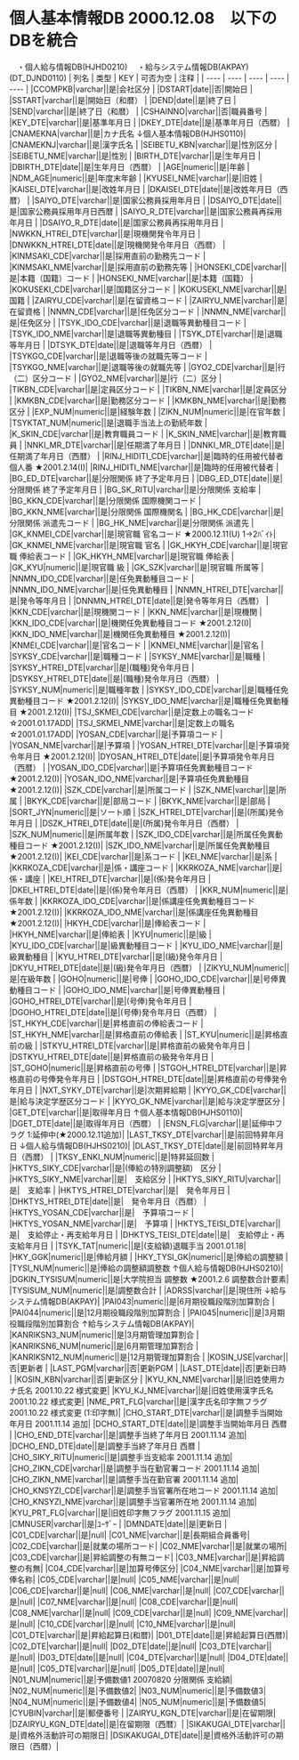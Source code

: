 # 個人基本情報DB                      2000.12.08　以下のDBを統合
　・個人給与情報DB(HJHD0210)
　・給与システム情報DB(AKPAY)(DT_DJND0110)
| 列名   | 类型   | KEY  | 可否为空 | 注释   |
| ---- | ---- | ---- | ---- | ---- |
|CCOMPKB|varchar||是|会社区分                          |
|DSTART|date||否|開始日                           |
|SSTART|varchar||是|開始日（和暦）                       |
|DEND|date||是|終了日                           |
|SEND|varchar||是|終了日（和暦）                       |
|CSHAINNO|varchar||否|職員番号                          |
|KEY_DTE|varchar||是|基準年月日                         |
|DKEY_DTE|date||是|基準年月日（西暦）                     |
|CNAMEKNA|varchar||是|カナ氏名                          ↓個人基本情報DB(HJHS0110)|
|CNAMEKNJ|varchar||是|漢字氏名                          |
|SEIBETU_KBN|varchar||是|性別区分                          |
|SEIBETU_NME|varchar||是|性別                            |
|BIRTH_DTE|varchar||是|生年月日                          |
|DBIRTH_DTE|date||是|生年月日（西暦）                      |
|AGE|numeric||是|年齢                            |
|NDM_AGE|numeric||是|年度末年齢                         |
|KYUSEI_NME|varchar||是|旧姓                            |
|KAISEI_DTE|varchar||是|改姓年月日                         |
|DKAISEI_DTE|date||是|改姓年月日（西暦）                     |
|SAIYO_DTE|varchar||是|国家公務員採用年月日                    |
|DSAIYO_DTE|date||是|国家公務員採用年月日西暦                  |
|SAIYO_R_DTE|varchar||是|国家公務員再採用年月日                   |
|DSAIYO_R_DTE|date||是|国家公務員再採用年月日                   |
|NWKKN_HTREI_DTE|varchar||是|現機関発令年月日                      |
|DNWKKN_HTREI_DTE|date||是|現機関発令年月日（西暦）                  |
|KINMSAKI_CDE|varchar||是|採用直前の勤務先コード                   |
|KINMSAKI_NME|varchar||是|採用直前の勤務先等                     |
|HONSEKI_CDE|varchar||是|本籍（国籍）コード                     |
|HONSEKI_NME|varchar||是|本籍（国籍）                        |
|KOKUSEKI_CDE|varchar||是|国籍区分コード                       |
|KOKUSEKI_NME|varchar||是|国籍                            |
|ZAIRYU_CDE|varchar||是|在留資格コード                       |
|ZAIRYU_NME|varchar||是|在留資格                          |
|NNMN_CDE|varchar||是|任免区分コード                       |
|NNMN_NME|varchar||是|任免区分                          |
|TSYK_IDO_CDE|varchar||是|退職等異動種目コード                    |
|TSYK_IDO_NME|varchar||是|退職等異動種目                       |
|TSYK_DTE|varchar||是|退職等年月日                        |
|DTSYK_DTE|date||是|退職等年月日（西暦）                    |
|TSYKGO_CDE|varchar||是|退職等後の就職先等コード                  |
|TSYKGO_NME|varchar||是|退職等後の就職先等                     |
|GYO2_CDE|varchar||是|行（二）区分コード                     |
|GYO2_NME|varchar||是|行（二）区分                        |
|TIKBN_CDE|varchar||是|定員区分コード                       |
|TIKBN_NME|varchar||是|定員区分                          |
|KMKBN_CDE|varchar||是|勤務区分コード                       |
|KMKBN_NME|varchar||是|勤務区分                          |
|EXP_NUM|numeric||是|経験年数                          |
|ZIKN_NUM|numeric||是|在官年数                          |
|TSYKTAT_NUM|numeric||是|退職手当法上の勤続年数                   |
|K_SKIN_CDE|varchar||是|教育職員コード                       |
|K_SKIN_NME|varchar||是|教育職員                          |
|NNKI_MR_DTE|varchar||是|任期満了年月日                       |
|DNNKI_MR_DTE|date||是|任期満了年月日（西暦）                   |
|RINJ_HIDITI_CDE|varchar||是|臨時的任用被代替者個人番                  ★2001.2.14(I)|
|RINJ_HIDITI_NME|varchar||是|臨時的任用被代替者                     |
|BG_ED_DTE|varchar||是|分限関係 終了予定年月日                  |
|DBG_ED_DTE|date||是|分限関係 終了予定年月日                  |
|BG_SK_RITU|varchar||是|分限関係 支給率                      |
|BG_KKN_CDE|varchar||是|分限関係 国際機関コード                  |
|BG_KKN_NME|varchar||是|分限関係 国際機関名                    |
|BG_HK_CDE|varchar||是|分限関係 派遣先コード                   |
|BG_HK_NME|varchar||是|分限関係 派遣先                      |
|GK_KNMEI_CDE|varchar||是|現官職 官名コード                     ★2000.12.11(U) 1→2ﾊﾞｲﾄ|
|GK_KNMEI_NME|varchar||是|現官職 官名                        |
|GK_HKYH_CDE|varchar||是|現官職 俸給表コード                    |
|GK_HKYH_NME|varchar||是|現官職 俸給表                       |
|GK_KYU|numeric||是|現官職 級                         |
|GK_SZK|varchar||是|現官職 所属等                       |
|NNMN_IDO_CDE|varchar||是|任免異動種目コード                     |
|NNMN_IDO_NME|varchar||是|任免異動種目                        |
|NNMN_HTREI_DTE|varchar||是|発令等年月日                        |
|DNNMN_HTREI_DTE|date||是|発令等年月日（西暦）                    |
|KKN_CDE|varchar||是|現機関コード                        |
|KKN_NME|varchar||是|現機関                           |
|KKN_IDO_CDE|varchar||是|機関任免異動種目コード                   ★2001.2.12(I)|
|KKN_IDO_NME|varchar||是|機関任免異動種目                      ★2001.2.12(I)|
|KNMEI_CDE|varchar||是|官名コード                         |
|KNMEI_NME|varchar||是|官名                            |
|SYKSY_CDE|varchar||是|職種コード                         |
|SYKSY_NME|varchar||是|職種                            |
|SYKSY_HTREI_DTE|varchar||是|(職種)発令年月日                     |
|DSYKSY_HTREI_DTE|date||是|(職種)発令年月日（西暦）                 |
|SYKSY_NUM|numeric||是|職種年数                          |
|SYKSY_IDO_CDE|varchar||是|職種任免異動種目コード                   ★2001.2.12(I)|
|SYKSY_IDO_NME|varchar||是|職種任免異動種目                      ★2001.2.12(I)|
|TSJ_SKMEI_CDE|varchar||是|定数上の職名コード                     ☆2001.01.17ADD|
|TSJ_SKMEI_NME|varchar||是|定数上の職名                        ☆2001.01.17ADD|
|YOSAN_CDE|varchar||是|予算項コード                        |
|YOSAN_NME|varchar||是|予算項                           |
|YOSAN_HTREI_DTE|varchar||是|予算項発令年月日                      ★2001.2.12(I)|
|DYOSAN_HTREI_DTE|date||是|予算項発令年月日（西暦）                  |
|YOSAN_IDO_CDE|varchar||是|予算項任免異動種目コード                  ★2001.2.12(I)|
|YOSAN_IDO_NME|varchar||是|予算項任免異動種目                     ★2001.2.12(I)|
|SZK_CDE|varchar||是|所属コード                         |
|SZK_NME|varchar||是|所属                            |
|BKYK_CDE|varchar||是|部局コード                         |
|BKYK_NME|varchar||是|部局                            |
|SORT_JYN|numeric||是|ソート順                          |
|SZK_HTREI_DTE|varchar||是|(所属)発令年月日                     |
|DSZK_HTREI_DTE|date||是|(所属)発令年月日（西暦）                 |
|SZK_NUM|numeric||是|所属年数                          |
|SZK_IDO_CDE|varchar||是|所属任免異動種目コード                   ★2001.2.12(I)|
|SZK_IDO_NME|varchar||是|所属任免異動種目                      ★2001.2.12(I)|
|KEI_CDE|varchar||是|系コード                          |
|KEI_NME|varchar||是|系                             |
|KKRKOZA_CDE|varchar||是|係・講座コード                       |
|KKRKOZA_NME|varchar||是|係・講座                          |
|KEI_HTREI_DTE|varchar||是|(係)発令年月日                      |
|DKEI_HTREI_DTE|date||是|(係)発令年月日（西暦）                  |
|KKR_NUM|numeric||是|係年数                           |
|KKRKOZA_IDO_CDE|varchar||是|係講座任免異動種目コード                  ★2001.2.12(I)|
|KKRKOZA_IDO_NME|varchar||是|係講座任免異動種目                     ★2001.2.12(I)|
|HKYH_CDE|varchar||是|俸給表コード                        |
|HKYH_NME|varchar||是|俸給表                           |
|KYU|numeric||是|級                             |
|KYU_IDO_CDE|varchar||是|級異動種目コード                      |
|KYU_IDO_NME|varchar||是|級異動種目                         |
|KYU_HTREI_DTE|varchar||是|(級)発令年月日                      |
|DKYU_HTREI_DTE|date||是|(級)発令年月日（西暦）                  |
|ZIKYU_NUM|numeric||是|在級年数                          |
|GOHO|numeric||是|号俸                            |
|GOHO_IDO_CDE|varchar||是|号俸異動種目コード                     |
|GOHO_IDO_NME|varchar||是|号俸異動種目                        |
|GOHO_HTREI_DTE|varchar||是|(号俸)発令年月日                     |
|DGOHO_HTREI_DTE|date||是|(号俸)発令年月日（西暦）                 |
|ST_HKYH_CDE|varchar||是|昇格直前の俸給表コード                   |
|ST_HKYH_NME|varchar||是|昇格直前の俸給表                      |
|ST_KYU|numeric||是|昇格直前の級                        |
|STKYU_HTREI_DTE|varchar||是|昇格直前の級発令年月日                   |
|DSTKYU_HTREI_DTE|date||是|昇格直前の級発令年月日                   |
|ST_GOHO|numeric||是|昇格直前の号俸                       |
|STGOH_HTREI_DTE|varchar||是|昇格直前の号俸発令年月日                  |
|DSTGOH_HTREI_DTE|date||是|昇格直前の号俸発令年月日                  |
|NXT_SYKY_DTE|varchar||是|次期昇給期                         |
|KYYO_GK_CDE|varchar||是|給与決定学歴区分コード                   |
|KYYO_GK_NME|varchar||是|給与決定学歴区分                      |
|GET_DTE|varchar||是|取得年月日                         ↑個人基本情報DB(HJHS0110)|
|DGET_DTE|date||是|取得年月日（西暦）                     |
|ENSN_FLG|varchar||是|延伸中フラグ                        1:延伸中(★2000.12.11追加)|
|LAST_TKSY_DTE|varchar||是|前回特昇年月日                       ↓個人給与情報DB(HJHS0210)|
|DLAST_TKSY_DTE|date||是|前回特昇年月日（西暦）                   |
|TKSY_ENKI_NUM|numeric||是|特昇延回数                         |
|HKTYS_SIKY_CDE|varchar||是|(俸給の特別調整額)　区分                 |
|HKTYS_SIKY_NME|varchar||是|　支給区分                         |
|HKTYS_SIKY_RITU|varchar||是|　支給率                          |
|HKTYS_HTREI_DTE|varchar||是|　発令年月日                        |
|DHKTYS_HTREI_DTE|date||是|　発令年月日（西暦）                    |
|HKTYS_YOSAN_CDE|varchar||是|　予算項コード                       |
|HKTYS_YOSAN_NME|varchar||是|　予算項                          |
|HKTYS_TEISI_DTE|varchar||是|　支給停止・再支給年月日                  |
|DHKTYS_TEISI_DTE|date||是|　支給停止・再支給年月日                  |
|TSYK_TAT|numeric||是|(支給額)退職手当                     2001.01.18|
|HKY_GGK|numeric||是|俸給月額                          |
|HKY_TYSI_GK|numeric||是|俸給の調整額                        |
|TYSI_NUM|numeric||是|俸給の調整額調整数                     ↑個人給与情報DB(HJHS0210)|
|DGKIN_TYSISUM|numeric||是|大学院担当 調整数                     ★2001.2.6 調整数合計要素|
|TYSISUM_NUM|numeric||是|調整数合計                         |
|ADRSS|varchar||是|現住所                           ↓給与システム情報DB(AKPAY)|
|PAI043|numeric||是|6月期役職段階別加算割合                  |
|PAI044|numeric||是|12月期役職段階別加算割合                 |
|PAI045|numeric||是|3月期役職段階別加算割合                  ↑給与システム情報DB(AKPAY)|
|KANRIKSN3_NUM|numeric||是|3月期管理加算割合                     |
|KANRIKSN6_NUM|numeric||是|6月期管理加算割合                     |
|KANRIKSN12_NUM|numeric||是|12月期管理加算割合                    |
|KOSIN_USE|varchar||否|更新者                           |
|LAST_PGM|varchar||否|更新PGM                         |
|LAST_DTE|date||否|更新日時                          |
|KOSIN_KBN|varchar||否|更新区分                          |
|KYU_KN_NME|varchar||是|旧姓使用カナ氏名                      2001.10.22 様式変更|
|KYU_KJ_NME|varchar||是|旧姓使用漢字氏名                      2001.10.22 様式変更|
|NME_PRT_FLG|varchar||是|漢字氏名印字無フラグ                    2001.10.22 様式変更 (1:印字無)|
|CHO_START_DTE|varchar||是|調整手当開始年月日                     2001.11.14 追加|
|DCHO_START_DTE|date||是|調整手当開始年月日 西暦                  |
|CHO_END_DTE|varchar||是|調整手当終了年月日                     2001.11.14 追加|
|DCHO_END_DTE|date||是|調整手当終了年月日 西暦                  |
|CHO_SIKY_RITU|numeric||是|調整手当支給率                       2001.11.14 追加|
|CHO_ZIKN_CDE|varchar||是|調整手当在勤官署コード                   2001.11.14 追加|
|CHO_ZIKN_NME|varchar||是|調整手当在勤官署                      2001.11.14 追加|
|CHO_KNSYZI_CDE|varchar||是|調整手当官署所在地コード                  2001.11.14 追加|
|CHO_KNSYZI_NME|varchar||是|調整手当官署所在地                     2001.11.14 追加|
|KYU_PRT_FLG|varchar||是|旧姓印字無フラグ                      2001.11.15 追加|
|CMNUSER|varchar||是|ﾕｰｻﾞｰ                         |
|DMNDATE|date||是|更新日                           |
|C01_CDE|varchar||是|null|
|C01_NME|varchar||是|長期組合員番号|
|C02_CDE|varchar||是|就業の場所コード|
|C02_NME|varchar||是|就業の場所|
|C03_CDE|varchar||是|昇給調整の有無コード|
|C03_NME|varchar||是|昇給調整の有無|
|C04_CDE|varchar||是|加算号俸区分|
|C04_NME|varchar||是|加算号俸名称|
|C05_CDE|varchar||是|null|
|C05_NME|varchar||是|null|
|C06_CDE|varchar||是|null|
|C06_NME|varchar||是|null|
|C07_CDE|varchar||是|null|
|C07_NME|varchar||是|null|
|C08_CDE|varchar||是|null|
|C08_NME|varchar||是|null|
|C09_CDE|varchar||是|null|
|C09_NME|varchar||是|null|
|C10_CDE|varchar||是|null|
|C10_NME|varchar||是|null|
|C01_DTE|varchar||是|昇給起算日(和暦)|
|D01_DTE|date||是|昇給起算日(西暦)|
|C02_DTE|varchar||是|null|
|D02_DTE|date||是|null|
|C03_DTE|varchar||是|null|
|D03_DTE|date||是|null|
|C04_DTE|varchar||是|null|
|D04_DTE|date||是|null|
|C05_DTE|varchar||是|null|
|D05_DTE|date||是|null|
|N01_NUM|numeric||是|予備数値1   20070820 分限関係 支給額|
|N02_NUM|numeric||是|予備数値2|
|N03_NUM|numeric||是|予備数値3|
|N04_NUM|numeric||是|予備数値4|
|N05_NUM|numeric||是|予備数値5|
|CYUBIN|varchar||是|郵便番号                                                       |
|ZAIRYU_KGN_DTE|varchar||是|在留期限|
|DZAIRYU_KGN_DTE|date||是|在留期限（西暦）|
|SIKAKUGAI_DTE|varchar||是|資格外活動許可の期限日|
|DSIKAKUGAI_DTE|date||是|資格外活動許可の期限日（西暦）|

